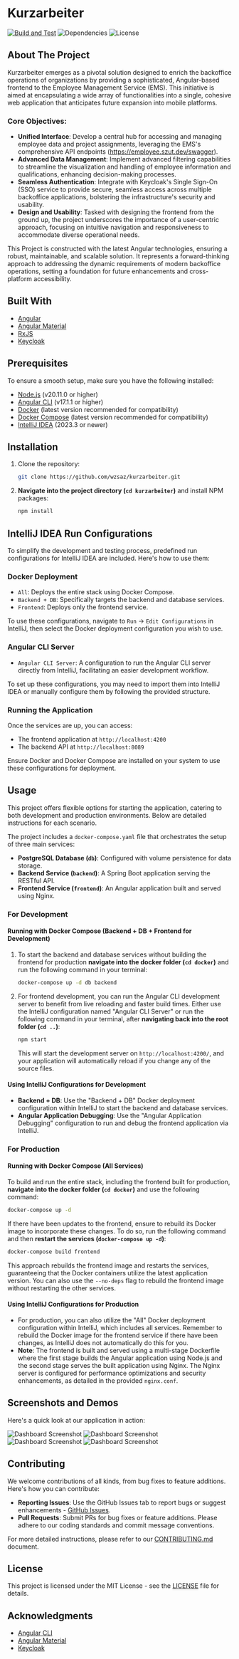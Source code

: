 # Kurzarbeiter

[![Build and Test](https://github.com/wzsaz/Kurzarbeiter/actions/workflows/pipeline-build-test.yml/badge.svg)](https://github.com/wzsaz/Kurzarbeiter/actions/workflows/pipeline-build-test.yml)
![Dependencies](https://img.shields.io/badge/dependencies-up%20to%20date-brightgreen)
![License](https://img.shields.io/badge/license-MIT-green)

## About The Project

Kurzarbeiter emerges as a pivotal solution designed to enrich the backoffice operations of organizations by providing a sophisticated, Angular-based frontend to the Employee Management Service (EMS). This initiative is aimed at encapsulating a wide array of functionalities into a single, cohesive web application that anticipates future expansion into mobile platforms.

### Core Objectives:

- **Unified Interface**: Develop a central hub for accessing and managing employee data and project assignments, leveraging the EMS's comprehensive API endpoints (https://employee.szut.dev/swagger).
- **Advanced Data Management**: Implement advanced filtering capabilities to streamline the visualization and handling of employee information and qualifications, enhancing decision-making processes.
- **Seamless Authentication**: Integrate with Keycloak's Single Sign-On (SSO) service to provide secure, seamless access across multiple backoffice applications, bolstering the infrastructure's security and usability.
- **Design and Usability**: Tasked with designing the frontend from the ground up, the project underscores the importance of a user-centric approach, focusing on intuitive navigation and responsiveness to accommodate diverse operational needs.

This Project is constructed with the latest Angular technologies, ensuring a robust, maintainable, and scalable solution. It represents a forward-thinking approach to addressing the dynamic requirements of modern backoffice operations, setting a foundation for future enhancements and cross-platform accessibility.

## Built With

- [Angular](https://angular.dev/)
- [Angular Material](https://material.angular.io/)
- [RxJS](https://rxjs.dev/)
- [Keycloak](https://www.keycloak.org/)

## Prerequisites

To ensure a smooth setup, make sure you have the following installed:

- [Node.js](https://nodejs.org/en/download) (v20.11.0 or higher)
- [Angular CLI](https://angular.io/cli) (v17.1.1 or higher)
- [Docker](https://docs.docker.com/get-docker/) (latest version recommended for compatibility)
- [Docker Compose](https://docs.docker.com/compose/install/) (latest version recommended for compatibility)
- [IntelliJ IDEA](https://www.jetbrains.com/de-de/idea/download/?section=windows) (2023.3 or newer)

## Installation

1. Clone the repository:

   ```bash
   git clone https://github.com/wzsaz/kurzarbeiter.git
   ```

2. **Navigate into the project directory (`cd kurzarbeiter`)** and install NPM packages:

    ```bash
   npm install
   ```

## IntelliJ IDEA Run Configurations

To simplify the development and testing process, predefined run configurations for IntelliJ IDEA are included. Here's how to use them:

### Docker Deployment

- `All`: Deploys the entire stack using Docker Compose.
- `Backend + DB`: Specifically targets the backend and database services.
- `Frontend`: Deploys only the frontend service.

To use these configurations, navigate to `Run` -> `Edit Configurations` in IntelliJ, then select the Docker deployment configuration you wish to use.

### Angular CLI Server

- `Angular CLI Server`: A configuration to run the Angular CLI server directly from IntelliJ, facilitating an easier development workflow.

To set up these configurations, you may need to import them into IntelliJ IDEA or manually configure them by following the provided structure.

### Running the Application

Once the services are up, you can access:

- The frontend application at `http://localhost:4200`
- The backend API at `http://localhost:8089`

Ensure Docker and Docker Compose are installed on your system to use these configurations for deployment.

## Usage

This project offers flexible options for starting the application, catering to both development and production environments. Below are detailed instructions for each scenario.

The project includes a `docker-compose.yaml` file that orchestrates the setup of three main services:

- **PostgreSQL Database (`db`)**: Configured with volume persistence for data storage.
- **Backend Service (`backend`)**: A Spring Boot application serving the RESTful API.
- **Frontend Service (`frontend`)**: An Angular application built and served using Nginx.


### For Development

#### Running with Docker Compose (Backend + DB + Frontend for Development)

1. To start the backend and database services without building the frontend for production **navigate into the docker folder (`cd docker`)** and run the following command in your terminal:

   ```bash
   docker-compose up -d db backend
   ```

2. For frontend development, you can run the Angular CLI development server to benefit from live reloading and faster build times. Either use the IntelliJ configuration named "Angular CLI Server" or run the following command in your terminal, after **navigating back into the root folder (`cd ..`)**:

   ```bash
   npm start
   ```

   This will start the development server on `http://localhost:4200/`, and your application will automatically reload if you change any of the source files.

#### Using IntelliJ Configurations for Development

- **Backend + DB**: Use the "Backend + DB" Docker deployment configuration within IntelliJ to start the backend and database services.
- **Angular Application Debugging**: Use the "Angular Application Debugging" configuration to run and debug the frontend application via IntelliJ.

### For Production

#### Running with Docker Compose (All Services)

To build and run the entire stack, including the frontend built for production, **navigate into the docker folder (`cd docker`)** and use the following command:

```bash
docker-compose up -d
```

If there have been updates to the frontend, ensure to rebuild its Docker image to incorporate these changes. To do so, run the following command and then **restart the services (`docker-compose up -d`)**:

```bash
docker-compose build frontend
```

This approach rebuilds the frontend image and restarts the services, guaranteeing that the Docker containers utilize the latest application version. You can also use the `--no-deps` flag to rebuild the frontend image without restarting the other services.

#### Using IntelliJ Configurations for Production

- For production, you can also utilize the "All" Docker deployment configuration within IntelliJ, which includes all services. Remember to rebuild the Docker image for the frontend service if there have been changes, as IntelliJ does not automatically do this for you.
- **Note**: The frontend is built and served using a multi-stage Dockerfile where the first stage builds the Angular application using Node.js and the second stage serves the built application using Nginx. The Nginx server is configured for performance optimizations and security enhancements, as detailed in the provided `nginx.conf`.

## Screenshots and Demos

Here's a quick look at our application in action:

![Dashboard Screenshot](/.github/assets/keycloak.png)
![Dashboard Screenshot](/.github/assets/employees.png)
![Dashboard Screenshot](/.github/assets/editor.png)
![Dashboard Screenshot](/.github/assets/filter.png)

## Contributing

We welcome contributions of all kinds, from bug fixes to feature additions. Here's how you can contribute:

- **Reporting Issues**: Use the GitHub Issues tab to report bugs or suggest enhancements - [GitHub Issues](https://github.com/wzsaz/kurzarbeiter/issues).
- **Pull Requests**: Submit PRs for bug fixes or feature additions. Please adhere to our coding standards and commit message conventions.

For more detailed instructions, please refer to our [CONTRIBUTING.md](CONTRIBUTING.md) document.

## License

This project is licensed under the MIT License - see the [LICENSE](https://github.com/wzsaz/Kurzarbeiter/blob/master/LICENSE) file for details.

## Acknowledgments

- [Angular CLI](https://github.com/angular/angular-cli)
- [Angular Material](https://material.angular.io/)
- [Keycloak](https://www.keycloak.org/)
